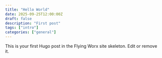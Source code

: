 ```yaml
---
title: "Hello World"
date: 2025-09-25T12:00:00Z
draft: false
description: "First post"
tags: ["intro"]
categories: ["general"]
---
```


This is your first Hugo post in the Flying Worx site skeleton. Edit or remove it.
